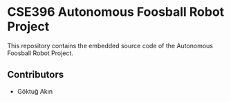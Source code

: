 # CSE396 Autonomous Foosball Robot Project

This repository contains the embedded source code of the Autonomous Foosball Robot Project.
## Contributors
- Göktuğ Akın
